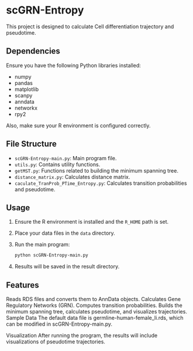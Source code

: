 # scGRN-Entropy

This project is designed to calculate Cell differentiation trajectory and pseudotime.

## Dependencies

Ensure you have the following Python libraries installed:

- numpy
- pandas
- matplotlib
- scanpy
- anndata
- networkx
- rpy2

Also, make sure your R environment is configured correctly.

## File Structure

- `scGRN-Entropy-main.py`: Main program file.
- `utils.py`: Contains utility functions.
- `getMST.py`: Functions related to building the minimum spanning tree.
- `distance_matrix.py`: Calculates distance matrix.
- `caculate_TranProb_PTime_Entropy.py`: Calculates transition probabilities and pseudotime.

## Usage

1. Ensure the R environment is installed and the `R_HOME` path is set.
2. Place your data files in the `data` directory.
3. Run the main program:

   ```bash
   python scGRN-Entropy-main.py
4. Results will be saved in the result directory.
   
## Features

Reads RDS files and converts them to AnnData objects.
Calculates Gene Regulatory Networks (GRN).
Computes transition probabilities.
Builds the minimum spanning tree, calculates pseudotime, and visualizes trajectories.
Sample Data
The default data file is germline-human-female_li.rds, which can be modified in scGRN-Entropy-main.py.

Visualization
After running the program, the results will include visualizations of pseudotime trajectories.
